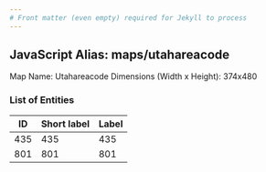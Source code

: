 ```yaml
---
# Front matter (even empty) required for Jekyll to process
---
```


## JavaScript Alias: maps/utahareacode

Map Name: Utahareacode
Dimensions (Width x Height): 374x480





### List of Entities

ID | Short label | Label
---|---|---|
435|435|435
801|801|801


